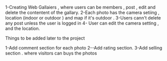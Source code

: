 1-Creating Web Gallaiers , where users can be members , post , edit and  delete the contentent of the gallary.
2-Each photo has the camera setiing , location (indoor or outdoor ) and map if it's outdoor .
3-Users cann't delete any post unless the user is logged in
4- User can edit the camera setting , and the location.

Things to be added later to the project

1-Add comment section for each photo
2--Add rating section.
3-Add selling section . where visitors can buys the photos
